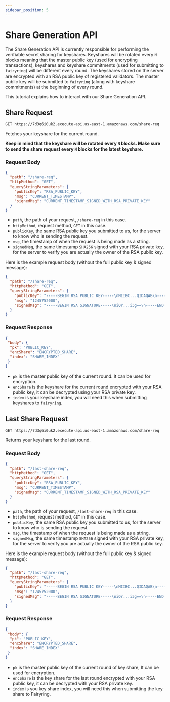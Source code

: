 ```yaml
---
sidebar_position: 5
---
```


# Share Generation API

The Share Generation API is currently responsible for performing the verifiable secret sharing for keyshares.
Keyshares will be rotated every `N` blocks meaning that the master public key (used for encrypting transactions),
keyshares and keyshare commitments (used for submitting to `fairyring`) will be different every round.
The keyshares stored on the server are encrypted with an RSA public key of registered validators.
The master public key will be submitted to `fairyring` (along with keyshare commitments) at the beginning of every round.

This tutorial explains how to interact with our Share Generation API.

## Share Request

```bash
GET https://7d3q6i0uk2.execute-api.us-east-1.amazonaws.com/share-req
```

Fetches your keyshare for the current round.

**Keep in mind that the keyshare will be rotated every `N` blocks. Make sure to send the share request every `N` blocks for the latest keyshare.**

### Request Body

```json
{
  "path": "/share-req",
  "httpMethod": "GET",
  "queryStringParameters": {
    "publicKey": "RSA_PUBLIC_KEY",
    "msg": "CURRENT_TIMESTAMP",
    "signedMsg": "CURRENT_TIMESTAMP_SIGNED_WITH_RSA_PRIVATE_KEY"
  }
}
```

- `path`, the path of your request, `/share-req` in this case.
- `httpMethod`, request method, `GET` in this case.
- `publicKey`, the same RSA public key you submitted to us, for the server to know who is sending the request.
- `msg`, the timestamp of when the request is being made as a string.
- `signedMsg`, the same timestamp `SHA256` signed with your RSA private key, for the server to verify you are actually the owner of the RSA public key.

Here is the example request body (without the full public key & signed message):

```json
{
  "path": "/share-req",
  "httpMethod": "GET",
  "queryStringParameters": {
    "publicKey": "-----BEGIN RSA PUBLIC KEY-----\nMIIBC...QIDAQAB\n-----END RSA PUBLIC KEY-----",
    "msg": "1245752000",
    "signedMsg": "-----BEGIN RSA SIGNATURE-----\niQr...i3g==\n-----END RSA SIGNATURE-----"
  }
}
```

### Request Response

```json
{
 "body": {
  "pk": "PUBLIC_KEY",
  "encShare": "ENCRYPTED_SHARE",
  "index": "SHARE_INDEX"
 }
}
```

- `pk` is the master public key of the current round. It can be used for encryption.
- `encShare` is the keyshare for the current round encrypted with your RSA public key, it can be decrypted using your RSA private key.
- `index` is your keyshare index, you will need this when submitting keyshares to `fairyring`.

## Last Share Request

```bash
GET https://7d3q6i0uk2.execute-api.us-east-1.amazonaws.com/share-req
```

Returns your keyshare for the last round.

### Request Body

```json
{
  "path": "/last-share-req",
  "httpMethod": "GET",
  "queryStringParameters": {
    "publicKey": "RSA_PUBLIC_KEY",
    "msg": "CURRENT_TIMESTAMP",
    "signedMsg": "CURRENT_TIMESTAMP_SIGNED_WITH_RSA_PRIVATE_KEY"
  }
}
```

- `path`, the path of your request, `/last-share-req` in this case.
- `httpMethod`, request method, `GET` in this case.
- `publicKey`, the same RSA public key you submitted to us, for the server to know who is sending the request.
- `msg`, the timestamp of when the request is being made as a string.
- `signedMsg`, the same timestamp `SHA256` signed with your RSA private key, for the server to verify you are actually the owner of the RSA public key.

Here is the example request body (without the full public key & signed message):

```json
{
  "path": "/last-share-req",
  "httpMethod": "GET",
  "queryStringParameters": {
    "publicKey": "-----BEGIN RSA PUBLIC KEY-----\nMIIBC...QIDAQAB\n-----END RSA PUBLIC KEY-----",
    "msg": "1245752000",
    "signedMsg": "-----BEGIN RSA SIGNATURE-----\niQr...i3g==\n-----END RSA SIGNATURE-----"
  }
}
```

### Request Response

```json
{
 "body": {
  "pk": "PUBLIC_KEY",
  "encShare": "ENCRYPTED_SHARE",
  "index": "SHARE_INDEX"
 }
}
```

- `pk` is the master public key of the current round of key share, It can be used for encryption.
- `encShare` is the key share for the last round encrypted with your RSA public key, it can be decrypted with your RSA private key.
- `index` is you key share index, you will need this when submitting the key share to Fairyring.
